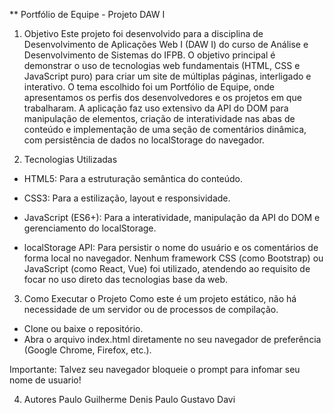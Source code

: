 ** Portfólio de Equipe - Projeto DAW I

1. Objetivo
Este projeto foi desenvolvido para a disciplina de Desenvolvimento de Aplicações Web I (DAW I) do curso de Análise e Desenvolvimento de Sistemas do IFPB.
O objetivo principal é demonstrar o uso de tecnologias web fundamentais (HTML, CSS e JavaScript puro) para criar um site de múltiplas páginas, interligado e interativo. O tema escolhido foi um Portfólio de Equipe, onde apresentamos os perfis dos desenvolvedores e os projetos em que trabalharam.
A aplicação faz uso extensivo da API do DOM para manipulação de elementos, criação de interatividade nas abas de conteúdo e implementação de uma seção de comentários dinâmica, com persistência de dados no localStorage do navegador.

2. Tecnologias Utilizadas

* HTML5: Para a estruturação semântica do conteúdo.

* CSS3: Para a estilização, layout e responsividade.

* JavaScript (ES6+): Para a interatividade, manipulação da API do DOM e gerenciamento do localStorage.

* localStorage API: Para persistir o nome do usuário e os comentários de forma local no navegador.
Nenhum framework CSS (como Bootstrap) ou JavaScript (como React, Vue) foi utilizado, atendendo ao requisito de focar no uso direto das tecnologias base da web.

3. Como Executar o Projeto
Como este é um projeto estático, não há necessidade de um servidor ou de processos de compilação.

* Clone ou baixe o repositório.
* Abra o arquivo index.html diretamente no seu navegador de preferência (Google Chrome, Firefox, etc.).

Importante: Talvez seu navegador bloqueie o prompt para infomar seu nome de usuario!


4. Autores
Paulo Guilherme
Denis Paulo
Gustavo Davi